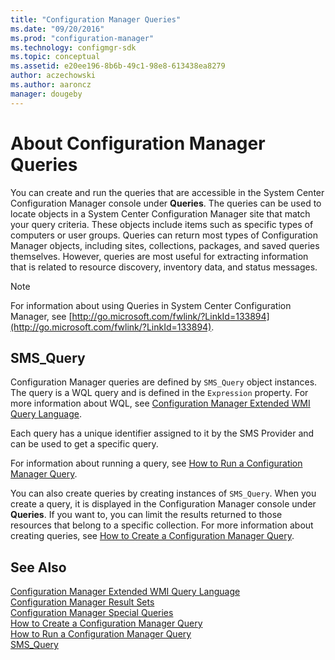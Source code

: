 ```yaml
---
title: "Configuration Manager Queries"
ms.date: "09/20/2016"
ms.prod: "configuration-manager"
ms.technology: configmgr-sdk
ms.topic: conceptual
ms.assetid: e20ee196-8b6b-49c1-98e8-613438ea8279
author: aczechowski
ms.author: aaroncz
manager: dougeby
---
```

# About Configuration Manager Queries
You can create and run the queries that are accessible in the System Center Configuration Manager console under **Queries**. The queries can be used to locate objects in a System Center Configuration Manager site that match your query criteria. These objects include items such as specific types of computers or user groups. Queries can return most types of Configuration Manager objects, including sites, collections, packages, and saved queries themselves. However, queries are most useful for extracting information that is related to resource discovery, inventory data, and status messages.  

> [!NOTE]
>  For information about using Queries in System Center Configuration Manager, see [http://go.microsoft.com/fwlink/?LinkId=133894](http://go.microsoft.com/fwlink/?LinkId=133894).  

## SMS_Query  
 Configuration Manager queries are defined by `SMS_Query` object instances. The query is a WQL query and is defined in the `Expression` property. For more information about WQL, see [Configuration Manager Extended WMI Query Language](../../../develop/core/understand/extended-wmi-query-language.md).  

 Each query has a unique identifier assigned to it by the SMS Provider and can be used to get a specific query.  

 For information about running a query, see [How to Run a Configuration Manager Query](../../../develop/core/understand/how-to-run-a-query.md).  

 You can also create queries by creating instances of `SMS_Query`. When you create a query, it is displayed in the Configuration Manager console under **Queries**. If you want to, you can limit the results returned to those resources that belong to a specific collection. For more information about creating queries, see [How to Create a Configuration Manager Query](../../../develop/core/understand/how-to-create-a-configuration-manager-query.md).  

## See Also  
 [Configuration Manager Extended WMI Query Language](../../../develop/core/understand/extended-wmi-query-language.md)   
 [Configuration Manager Result Sets](../../../develop/core/understand/result-sets.md)   
 [Configuration Manager Special Queries](../../../develop/core/understand/special-queries.md)   
 [How to Create a Configuration Manager Query](../../../develop/core/understand/how-to-create-a-configuration-manager-query.md)   
 [How to Run a Configuration Manager Query](../../../develop/core/understand/how-to-run-a-query.md)   
 [SMS_Query](../../../develop/reference/core/clients/manage/sms_query-server-wmi-class.md)
